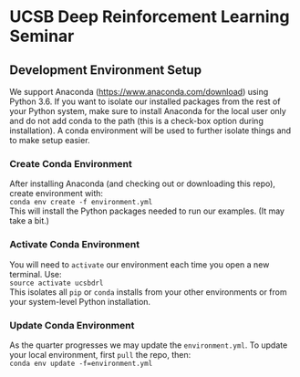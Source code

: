 # UCSB Deep Reinforcement Learning Seminar

## Development Environment Setup

We support Anaconda (https://www.anaconda.com/download) using Python 3.6. If you want to isolate our installed packages from the rest of your Python system, make sure to install Anaconda for the local user only and do not add conda to the path (this is a check-box option during installation). A conda environment will be used to further isolate things and to make setup easier.

### Create Conda Environment
After installing Anaconda (and checking out or downloading this repo), create environment with:<br>
`conda env create -f environment.yml`<br>
This will install the Python packages needed to run our examples. (It may take a bit.)

### Activate Conda Environment
You will need to `activate` our environment each time you open a new terminal. Use:<br>
`source activate ucsbdrl`<br>
This isolates all `pip` or `conda` installs from your other environments or from your system-level Python installation.

### Update Conda Environment
As the quarter progresses we may update the `environment.yml`. To update your local environment, first `pull` the repo, then:<br>
`conda env update -f=environment.yml`